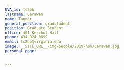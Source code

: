 ```yaml
---
UVA_id: tc2bb
lastname: Carawan
name: Tanner
general_position: gradstudent
position: Graduate Student
office: 401 Kerchof Hall
phone: 434-924-0899
email: tc2bb@virginia.edu
image: __SITE_URL__/img/people/2019-nov/Carawan.jpg
personal_page:


---
```


